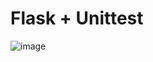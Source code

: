 # Flask + Unittest

![image](https://user-images.githubusercontent.com/1257048/210018365-0114c6ab-7d7f-4b8f-a315-81ef5d33e31c.png)
